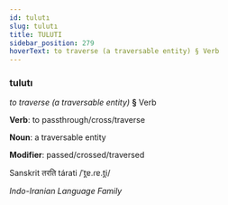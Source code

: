 ```yaml
---
id: tulutı
slug: tulutı
title: TULUTI
sidebar_position: 279
hoverText: to traverse (a traversable entity) § Verb
---
```


### tulutı

*to traverse (a traversable entity)* **§** Verb

**Verb**: to passthrough/cross/traverse

**Noun**: a traversable entity

**Modifier**: passed/crossed/traversed

Sanskrit तरति tárati /ˈt̪ɐ.ɾɐ.t̪i/

*Indo-Iranian Language Family*
